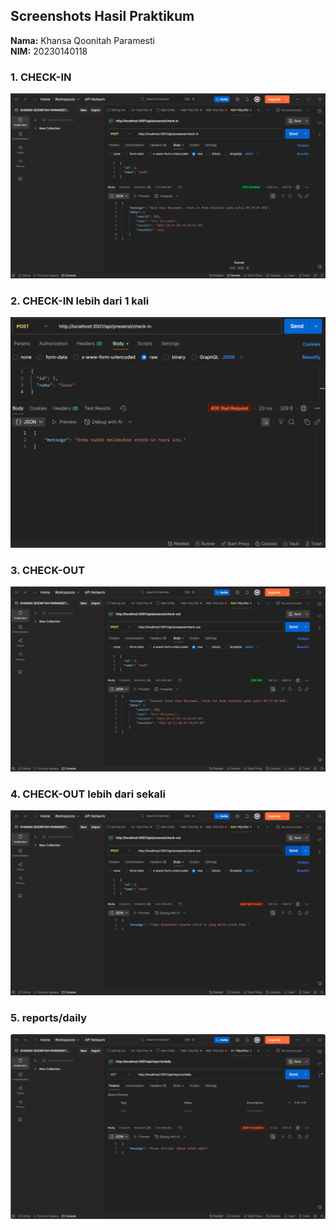 ## Screenshots Hasil Praktikum

**Nama:** Khansa Qoonitah Paramesti  
**NIM:** 20230140118

### 1. CHECK-IN
![ CHECK-IN](Tugas3/check-in.png)

### 2. CHECK-IN lebih dari 1 kali
![CHECK-IN lebih dari 1 kali](Tugas3/check-in2.png)

### 3. CHECK-OUT 
![CHECK-OUT ](Tugas3/check-out.png)

### 4. CHECK-OUT lebih dari sekali
![CHECK-OUT lebih dari sekali](Tugas3/check-out2.png)

### 5. reports/daily
![reports/daily](Tugas3/report_daily.png)

